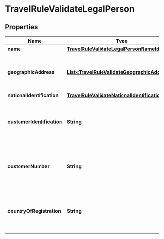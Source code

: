 

# TravelRuleValidateLegalPerson


## Properties

| Name | Type | Description | Notes |
|------------ | ------------- | ------------- | -------------|
|**name** | [**TravelRuleValidateLegalPersonNameIdentifier**](TravelRuleValidateLegalPersonNameIdentifier.md) |  |  [optional] |
|**geographicAddress** | [**List&lt;TravelRuleValidateGeographicAddress&gt;**](TravelRuleValidateGeographicAddress.md) | The array of geographic addresses associated with the legal person. |  [optional] |
|**nationalIdentification** | [**TravelRuleValidateNationalIdentification**](TravelRuleValidateNationalIdentification.md) |  |  [optional] |
|**customerIdentification** | **String** | A unique identifier that identifies the customer in the organization&#39;s context. |  [optional] |
|**customerNumber** | **String** | A distinct identifier that uniquely identifies the customer within the organization. |  [optional] |
|**countryOfRegistration** | **String** | The ISO-3166 Alpha-2 country code where the legal person is registered. |  [optional] |



